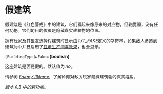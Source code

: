 # 假建筑

假建筑是《红色警戒》中的建筑，它们看起来像原来的对应物，但较脆弱，没有任何功能。它们的目的仅仅是隐藏真实建筑物的位置。

拥有玩家及其盟友选择假建筑时显示由*TXT_FAKE*定义的字符串，如果敌人渗透到建筑物中并且启用了[显示生产间谍效果](spyeffects.html#spybehavior-revealproduction)，也会显示。

`[BuildingType]►Fake=` **(boolean)**

这座建筑是否是假的。默认值为 *no*。

请参阅 [*EnemyUIName*](../enemyuiname.html)，了解如何对敌方玩家隐藏建筑物的真实姓名。

*版本 0.B 中的新功能。*